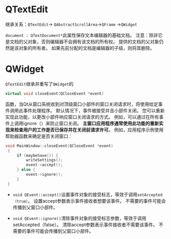 # QTextEdit

继承关系：`QTextEdit`-> `QAbstractScrollArea`->`QFrame` ->`QWidget`

`document : QTextDocument*`此属性保存文本编辑器的基础文档。
注意：除非它是文档的父对象，否则编辑器不会拥有该文档的所有权。 提供的文档的父对象仍然是该对象的所有者。 如果先前分配的文档是编辑器的子级，则将其删除。

# QWidget

`QTextEdit`继承并重写了`QWidget`的

```c++
virtual void closeEvent(QCloseEvent *event)
```

函数，当Qt从窗口系统收到对顶级窗口小部件的窗口关闭请求时，将使用给定事件调用此事件处理程序。
默认情况下，事件被接受并且小部件关闭。 您可以重新实现此功能，以更改小部件响应窗口关闭请求的方式。 例如，可以通过在所有事件上调用ignore（）来防止窗口关闭。
**主窗口应用程序通常使用此功能的重新实现来检查用户的工作是否已保存并在关闭前请求许可**。 例如，应用程序示例使用帮助器函数来确定是否关闭窗口：

```c++
void MainWindow::closeEvent(QCloseEvent *event)
 {
     if (maybeSave()) {
         writeSettings();
         event->accept();
     } else {
         event->ignore();
     }
 }
```

- `void QEvent::accept()`设置事件对象的接受标志，等效于调用`setAccepted（true）`。
  设置accept参数表示事件接收者想要该事件。 不需要的事件可能会传播到父窗口小部件。

- `void QEvent::ignore()`清除事件对象的接受标志参数，等效于调用setAccepted（false）。
  清除accept参数表示事件接收者不需要该事件。 不需要的事件可能会传播到父窗口小部件。
